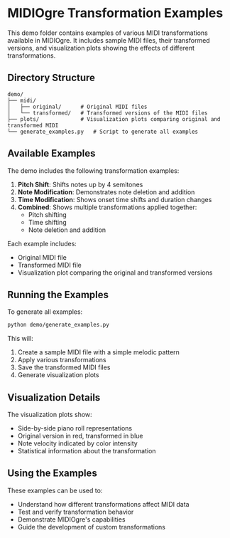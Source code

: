 # MIDIOgre Transformation Examples

This demo folder contains examples of various MIDI transformations available in MIDIOgre. It includes sample MIDI files, their transformed versions, and visualization plots showing the effects of different transformations.

## Directory Structure

```
demo/
├── midi/
│   ├── original/      # Original MIDI files
│   └── transformed/   # Transformed versions of the MIDI files
├── plots/             # Visualization plots comparing original and transformed MIDI
└── generate_examples.py   # Script to generate all examples
```

## Available Examples

The demo includes the following transformation examples:

1. **Pitch Shift**: Shifts notes up by 4 semitones
2. **Note Modification**: Demonstrates note deletion and addition
3. **Time Modification**: Shows onset time shifts and duration changes
4. **Combined**: Shows multiple transformations applied together:
   - Pitch shifting
   - Time shifting
   - Note deletion and addition

Each example includes:
- Original MIDI file
- Transformed MIDI file
- Visualization plot comparing the original and transformed versions

## Running the Examples

To generate all examples:

```bash
python demo/generate_examples.py
```

This will:
1. Create a sample MIDI file with a simple melodic pattern
2. Apply various transformations
3. Save the transformed MIDI files
4. Generate visualization plots

## Visualization Details

The visualization plots show:
- Side-by-side piano roll representations
- Original version in red, transformed in blue
- Note velocity indicated by color intensity
- Statistical information about the transformation

## Using the Examples

These examples can be used to:
- Understand how different transformations affect MIDI data
- Test and verify transformation behavior
- Demonstrate MIDIOgre's capabilities
- Guide the development of custom transformations 
